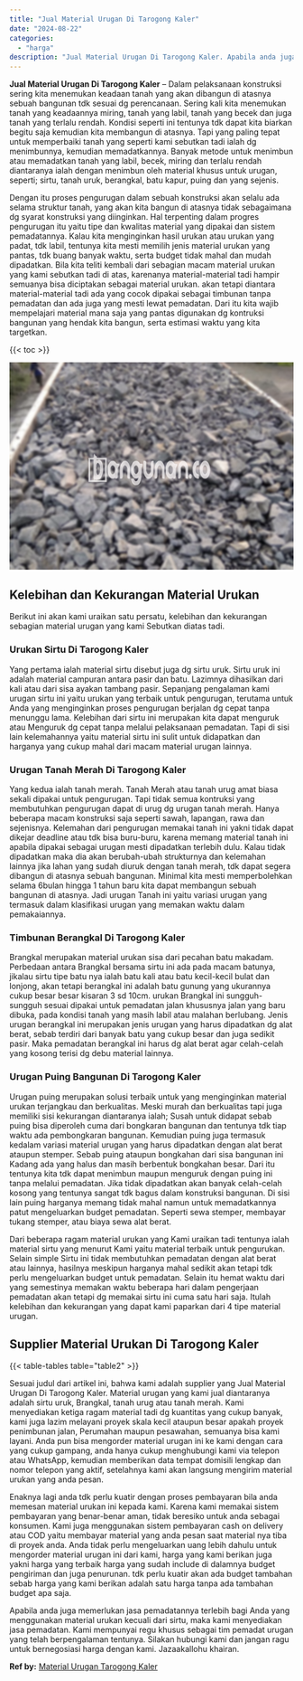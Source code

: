 ```yaml
---
title: "Jual Material Urugan Di Tarogong Kaler"
date: "2024-08-22"
categories: 
  - "harga"
description: "Jual Material Urugan Di Tarogong Kaler. Apabila anda juga memerlukan jasa pemadatannya terlebih bagi Anda yang menggunakan material urukan kecuali dari sirtu..."
---
```


**Jual Material Urugan Di Tarogong Kaler** – Dalam pelaksanaan konstruksi sering kita menemukan keadaan tanah yang akan dibangun di atasnya sebuah bangunan tdk sesuai dg perencanaan. Sering kali kita menemukan tanah yang keadaannya miring, tanah yang labil, tanah yang becek dan juga tanah yang terlalu rendah. Kondisi seperti ini tentunya tdk dapat kita biarkan begitu saja kemudian kita membangun di atasnya. Tapi yang paling tepat untuk memperbaiki tanah yang seperti kami sebutkan tadi ialah dg menimbunnya, kemudian memadatkannya. Banyak metode untuk menimbun atau memadatkan tanah yang labil, becek, miring dan terlalu rendah diantaranya ialah dengan menimbun oleh material khusus untuk urugan, seperti; sirtu, tanah uruk, berangkal, batu kapur, puing dan yang sejenis.

Dengan itu proses pengurugan dalam sebuah konstruksi akan selalu ada selama struktur tanah, yang akan kita bangun di atasnya tidak sebagaimana dg syarat konstruksi yang diinginkan. Hal terpenting dalam progres pengurugan itu yaitu tipe dan kwalitas material yang dipakai dan sistem pemadatannya. Kalau kita menginginkan hasil urukan atau urukan yang padat, tdk labil, tentunya kita mesti memilih jenis material urukan yang pantas, tdk buang banyak waktu, serta budget tidak mahal dan mudah dipadatkan. Bila kita teliti kembali dari sebagian macam material urukan yang kami sebutkan tadi di atas, karenanya material-material tadi hampir semuanya bisa diciptakan sebagai material urukan. akan tetapi diantara material-material tadi ada yang cocok dipakai sebagai timbunan tanpa pemadatan dan ada juga yang mesti lewat pemadatan. Dari itu kita wajib mempelajari material mana saja yang pantas digunakan dg kontruksi bangunan yang hendak kita bangun, serta estimasi waktu yang kita targetkan.

{{< toc >}}

![Jual Material Urugan Di Tarogong Kaler](/images/jual-urugan-32.png)

## Kelebihan dan Kekurangan Material Urukan

Berikut ini akan kami uraikan satu persatu, kelebihan dan kekurangan sebagian material urugan yang kami Sebutkan diatas tadi.

### Urukan Sirtu Di Tarogong Kaler

Yang pertama ialah material sirtu disebut juga dg sirtu uruk. Sirtu uruk ini adalah material campuran antara pasir dan batu. Lazimnya dihasilkan dari kali atau dari sisa ayakan tambang pasir. Sepanjang pengalaman kami urugan sirtu ini yaitu urukan yang terbaik untuk pengurugan, terutama untuk Anda yang menginginkan proses pengurugan berjalan dg cepat tanpa menunggu lama. Kelebihan dari sirtu ini merupakan kita dapat menguruk atau Menguruk dg cepat tanpa melalui pelaksanaan pemadatan. Tapi di sisi lain kelemahannya yaitu material sirtu ini sulit untuk didapatkan dan harganya yang cukup mahal dari macam material urugan lainnya.

### Urugan Tanah Merah Di Tarogong Kaler

Yang kedua ialah tanah merah. Tanah Merah atau tanah urug amat biasa sekali dipakai untuk pengurugan. Tapi tidak semua kontruksi yang membutuhkan pengurugan dapat di urug dg urugan tanah merah. Hanya beberapa macam konstruksi saja seperti sawah, lapangan, rawa dan sejenisnya. Kelemahan dari pengurugan memakai tanah ini yakni tidak dapat dikejar deadline atau tdk bisa buru-buru, karena memang material tanah ini apabila dipakai sebagai urugan mesti dipadatkan terlebih dulu. Kalau tidak dipadatkan maka dia akan berubah-ubah strukturnya dan kelemahan lainnya jika lahan yang sudah diuruk dengan tanah merah, tdk dapat segera dibangun di atasnya sebuah bangunan. Minimal kita mesti memperbolehkan selama 6bulan hingga 1 tahun baru kita dapat membangun sebuah bangunan di atasnya. Jadi urugan Tanah ini yaitu variasi urugan yang termasuk dalam klasifikasi urugan yang memakan waktu dalam pemakaiannya.

### Timbunan Berangkal Di Tarogong Kaler

Brangkal merupakan material urukan sisa dari pecahan batu makadam. Perbedaan antara Brangkal bersama sirtu ini ada pada macam batunya, jikalau sirtu tipe batu nya ialah batu kali atau batu kecil-kecil bulat dan lonjong, akan tetapi berangkal ini adalah batu gunung yang ukurannya cukup besar besar kisaran 3 sd 10cm. urukan Brangkal ini sungguh-sungguh sesuai dipakai untuk pemadatan jalan khususnya jalan yang baru dibuka, pada kondisi tanah yang masih labil atau malahan berlubang. Jenis urugan berangkal ini merupakan jenis urugan yang harus dipadatkan dg alat berat, sebab terdiri dari banyak batu yang cukup besar dan juga sedikit pasir. Maka pemadatan berangkal ini harus dg alat berat agar celah-celah yang kosong terisi dg debu material lainnya.

### Urugan Puing Bangunan Di Tarogong Kaler

Urugan puing merupakan solusi terbaik untuk yang menginginkan material urukan terjangkau dan berkualitas. Meski murah dan berkualitas tapi juga memiliki sisi kekurangan diantaranya ialah; Susah untuk didapat sebab puing bisa diperoleh cuma dari bongkaran bangunan dan tentunya tdk tiap waktu ada pembongkaran bangunan. Kemudian puing juga termasuk kedalam variasi material urugan yang harus dipadatkan dengan alat berat ataupun stemper. Sebab puing ataupun bongkahan dari sisa bangunan ini Kadang ada yang halus dan masih berbentuk bongkahan besar. Dari itu tentunya kita tdk dapat menimbun maupun menguruk dengan puing ini tanpa melalui pemadatan. Jika tidak dipadatkan akan banyak celah-celah kosong yang tentunya sangat tdk bagus dalam konstruksi bangunan. Di sisi lain puing harganya memang tidak mahal namun untuk memadatkannya patut mengeluarkan budget pemadatan. Seperti sewa stemper, membayar tukang stemper, atau biaya sewa alat berat.

Dari beberapa ragam material urukan yang Kami uraikan tadi tentunya ialah material sirtu yang menurut Kami yaitu material terbaik untuk pengurukan. Selain simple Sirtu ini tidak membutuhkan pemadatan dengan alat berat atau lainnya, hasilnya meskipun harganya mahal sedikit akan tetapi tdk perlu mengeluarkan budget untuk pemadatan. Selain itu hemat waktu dari yang semestinya memakan waktu beberapa hari dalam pengerjaan pemadatan akan tetapi dg memakai sirtu ini cuma satu hari saja. Itulah kelebihan dan kekurangan yang dapat kami paparkan dari 4 tipe material urugan.

## Supplier Material Urukan Di Tarogong Kaler

{{< table-tables table="table2" >}}

Sesuai judul dari artikel ini, bahwa kami adalah supplier yang Jual Material Urugan Di Tarogong Kaler. Material urugan yang kami jual diantaranya adalah sirtu uruk, Brangkal, tanah urug atau tanah merah. Kami menyediakan ketiga ragam material tadi dg kuantitas yang cukup banyak, kami juga lazim melayani proyek skala kecil ataupun besar apakah proyek penimbunan jalan, Perumahan maupun pesawahan, semuanya bisa kami layani. Anda pun bisa mengorder material urugan ini ke kami dengan cara yang cukup gampang, anda hanya cukup menghubungi kami via telepon atau WhatsApp, kemudian memberikan data tempat domisili lengkap dan nomor telepon yang aktif, setelahnya kami akan langsung mengirim material urukan yang anda pesan.

Enaknya lagi anda tdk perlu kuatir dengan proses pembayaran bila anda memesan material urukan ini kepada kami. Karena kami memakai sistem pembayaran yang benar-benar aman, tidak beresiko untuk anda sebagai konsumen. Kami juga menggunakan sistem pembayaran cash on delivery atau COD yaitu membayar material yang anda pesan saat material nya tiba di proyek anda. Anda tidak perlu mengeluarkan uang lebih dahulu untuk mengorder material urugan ini dari kami, harga yang kami berikan juga yakni harga yang terbaik harga yang sudah include di dalamnya budget pengiriman dan juga penurunan. tdk perlu kuatir akan ada budget tambahan sebab harga yang kami berikan adalah satu harga tanpa ada tambahan budget apa saja.

Apabila anda juga memerlukan jasa pemadatannya terlebih bagi Anda yang menggunakan material urukan kecuali dari sirtu, maka kami menyediakan jasa pemadatan. Kami mempunyai regu khusus sebagai tim pemadat urugan yang telah berpengalaman tentunya. Silakan hubungi kami dan jangan ragu untuk bernegosiasi harga dengan kami. Jazaakallohu khairan.

**Ref by:** [Material Urugan Tarogong Kaler](https://id.wikipedia.org/wiki/Material)
